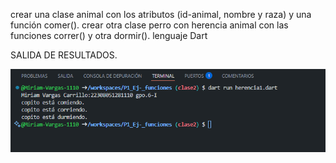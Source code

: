 crear una clase animal con los atributos (id-animal, nombre y raza) y una función comer(). crear otra clase perro con herencia animal con las  funciones correr() y otra  dormir(). lenguaje Dart

SALIDA DE RESULTADOS.

![alt text](image-11.png)